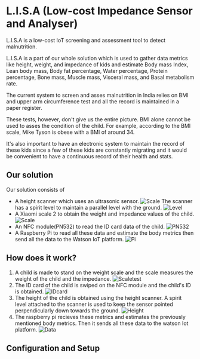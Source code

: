 # L.I.S.A (Low-cost Impedance Sensor and Analyser)

L.I.S.A is a low-cost IoT screening and assessment tool to detect malnutrition.  

L.I.S.A is a part of our whole solution which is used to gather data metrics like height, weight, and impedance of kids and estimate Body mass Index, Lean body mass, Body fat percentage, Water percentage, Protein percentage, Bone mass, Muscle mass, Visceral mass, and Basal metabolism rate.

The current system to screen and asses malnutrition in India relies on BMI and upper arm circumference test and all the record is maintained in a paper register. 

These tests, however, don't give us the entire picture. BMI alone cannot be used to asses the condition of the child. For example, according to the BMI scale, Mike Tyson is obese with a BMI of around 34.

It's also important to have an electronic system to maintain the record of these kids since a few of these kids are constantly migrating and it would be convenient to have a continuous record of their health and stats. 

## Our solution

Our solution consists of 
* A height scanner which uses an ultrasonic sensor.
![Scale](https://github.com/malnou-org/malnou/blob/master/L.I.S.A/Images/heightscanner.jpg)
The scanner has a spirit level to maintain a parallel level with the ground.
![Level](https://github.com/malnou-org/malnou/blob/master/L.I.S.A/Images/spiritlevel.jpg)
* A Xiaomi scale 2 to obtain the weight and impedance values of the child.
![Scale](https://github.com/malnou-org/malnou/blob/master/L.I.S.A/Images/xaiomiscale.jpg)
* An NFC module(PN532) to read the ID card data of the child.
![PN532](https://github.com/malnou-org/malnou/blob/master/L.I.S.A/Images/pn532.jpg)
* A Raspberry Pi to read all these data and estimate the body metrics then send all the data to the Watson IoT platform.
![Pi](https://github.com/malnou-org/malnou/blob/master/L.I.S.A/Images/raspberrypi.jpg)

## How does it work?

1. A child is made to stand on the weight scale and the scale measures the weight of the child and the impedance.
![Scaletest](https://github.com/malnou-org/malnou/blob/master/L.I.S.A/Images/scaletest.jpeg)
2. The ID card of the child is swiped on the NFC module and the child's ID is obtained.
![IDcard](https://github.com/malnou-org/malnou/blob/master/L.I.S.A/Images/IDcard.jpg)
3. The height of the child is obtained using the height scanner. A spirit level attached to the scanner is used to keep the sensor pointed perpendicularly down towards the ground.
![Height](https://github.com/malnou-org/malnou/blob/master/L.I.S.A/Images/heightscannerTest.jpg)
4. The raspberry pi recieves these metrics and estimates the previously mentioned body metrics. Then it sends all these data to the watson Iot platform.
![Data](https://github.com/malnou-org/malnou/blob/master/L.I.S.A/Images/data.png)

## Configuration and Setup
